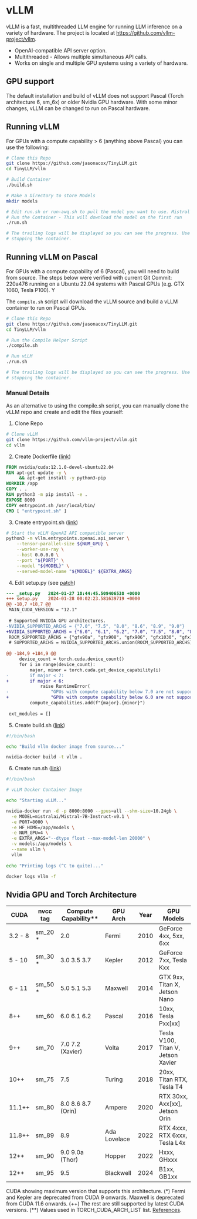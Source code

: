 # vLLM

vLLM is a fast, multithreaded LLM engine for running LLM inference on a variety of hardware. 
The project is located at https://github.com/vllm-project/vllm.

* OpenAI-compatible API server option.
* Multithreaded - Allows multiple simultaneous API calls.
* Works on single and multiple GPU systems using a variety of hardware.

## GPU support

The default installation and build of vLLM does not support Pascal (Torch architecture 6, sm_6x) or older Nvidia GPU hardware.
With some minor changes, vLLM can be changed to run on Pascal hardware.

## Running vLLM

For GPUs with a compute capability > 6 (anything above Pascal) you can use the following:

```bash
# Clone this Repo
git clone https://github.com/jasonacox/TinyLLM.git
cd TinyLLM/vllm

# Build Container
./build.sh 

# Make a Directory to store Models
mkdir models

# Edit run.sh or run-awq.sh to pull the model you want to use. Mistral is set by default.
# Run the Container - This will download the model on the first run
./run.sh  

# The trailing logs will be displayed so you can see the progress. Use ^C to exit without
# stopping the container. 
```

## Running vLLM on Pascal

For GPUs with a compute capability of 6 (Pascal), you will need to build from source. The steps below were verified with current Git Commit: 220a476 running on a Ubuntu 22.04 systems with Pascal GPUs (e.g. GTX 1060, Tesla P100). Y

The `compile.sh` script will download the vLLM source and build a vLLM container to run on Pascal GPUs.

```bash
# Clone this Repo
git clone https://github.com/jasonacox/TinyLLM.git
cd TinyLLM/vllm

# Run the Compile Helper Script
./compile.sh

# Run vLLM
./run.sh

# The trailing logs will be displayed so you can see the progress. Use ^C to exit without
# stopping the container. 
```

### Manual Details 

As an alternative to using the compile.sh script, you can manually clone the vLLM repo and create
and edit the files yourself:

1. Clone Repo

```bash
# Clone vLLM
git clone https://github.com/vllm-project/vllm.git
cd vllm
```

2. Create Dockerfile ([link](./Dockerfile.source))

```dockerfile
FROM nvidia/cuda:12.1.0-devel-ubuntu22.04
RUN apt-get update -y \
     && apt-get install -y python3-pip
WORKDIR /app
COPY . .
RUN python3 -m pip install -e .
EXPOSE 8000
COPY entrypoint.sh /usr/local/bin/
CMD [ "entrypoint.sh" ]
```

3. Create entrypoint.sh ([link](./entrypoint.sh))

```bash
# Start the vLLM OpenAI API compatible server
python3 -m vllm.entrypoints.openai.api_server \
    --tensor-parallel-size ${NUM_GPU} \
    --worker-use-ray \
    --host 0.0.0.0 \
    --port "${PORT}" \
    --model "${MODEL}" \
    --served-model-name "${MODEL}" ${EXTRA_ARGS}
```

4. Edit setup.py (see [patch](./setup.py.patch))

```patch
--- _setup.py	2024-01-27 18:44:45.509406538 +0000
+++ setup.py	2024-01-28 00:02:23.581639719 +0000
@@ -18,7 +18,7 @@
 MAIN_CUDA_VERSION = "12.1"
 
 # Supported NVIDIA GPU architectures.
-NVIDIA_SUPPORTED_ARCHS = {"7.0", "7.5", "8.0", "8.6", "8.9", "9.0"}
+NVIDIA_SUPPORTED_ARCHS = {"6.0", "6.1", "6.2", "7.0", "7.5", "8.0", "8.6", "8.9", "9.0"}
 ROCM_SUPPORTED_ARCHS = {"gfx90a", "gfx908", "gfx906", "gfx1030", "gfx1100"}
 # SUPPORTED_ARCHS = NVIDIA_SUPPORTED_ARCHS.union(ROCM_SUPPORTED_ARCHS)
 
@@ -184,9 +184,9 @@
     device_count = torch.cuda.device_count()
     for i in range(device_count):
         major, minor = torch.cuda.get_device_capability(i)
-        if major < 7:
+        if major < 6:
             raise RuntimeError(
-                "GPUs with compute capability below 7.0 are not supported.")
+                "GPUs with compute capability below 6.0 are not supported.")
         compute_capabilities.add(f"{major}.{minor}")
 
 ext_modules = []
```

5. Create build.sh ([link](./build.sh))

```bash
#!/bin/bash

echo "Build vllm docker image from source..."

nvidia-docker build -t vllm .
```

6. Create run.sh ([link](./run.sh))

```bash
#!/bin/bash

# vLLM Docker Container Image

echo "Starting vLLM..."

nvidia-docker run -d -p 8000:8000 --gpus=all --shm-size=10.24gb \
  -e MODEL=mistralai/Mistral-7B-Instruct-v0.1 \
  -e PORT=8000 \
  -e HF_HOME=/app/models \
  -e NUM_GPU=4 \
  -e EXTRA_ARGS="--dtype float --max-model-len 20000" \
  -v models:/app/models \
  --name vllm \
  vllm 
  
echo "Printing logs (^C to quite)..."

docker logs vllm -f
```

## Nvidia GPU and Torch Architecture

| CUDA    | nvcc tag | Compute Capability** | GPU Arch     | Year | GPU Models                          |
|---------|----------|----------------------|--------------|------|-------------------------------------|
| 3.2 - 8 | sm_20 *  | 2.0                  | Fermi        | 2010 | GeForce 4xx, 5xx, 6xx               |
| 5 - 10  | sm_30 *  | 3.0 3.5 3.7          | Kepler       | 2012 | GeForce 7xx, Tesla Kxx              |
| 6 - 11  | sm_50 *  | 5.0 5.1 5.3          | Maxwell      | 2014 | GTX 9xx, Titan X, Jetson Nano       |
| 8++     | sm_60    | 6.0 6.1 6.2          | Pascal       | 2016 | 10xx, Tesla Pxx[xx]                 |
| 9++     | sm_70    | 7.0 7.2 (Xavier)     | Volta        | 2017 | Tesla V100, Titan V, Jetson Xavier  |
| 10++    | sm_75    | 7.5                  | Turing       | 2018 | 20xx, Titan RTX, Tesla T4           |
| 11.1++  | sm_80    | 8.0 8.6 8.7 (Orin)   | Ampere       | 2020 | RTX 30xx, Axx[xx], Jetson Orin      |
| 11.8++  | sm_89    | 8.9                  | Ada Lovelace | 2022 | RTX 4xxx, RTX 6xxx, Tesla L4x       |
| 12++    | sm_90    | 9.0 9.0a (Thor)      | Hopper       | 2022 | Hxxx, GHxxx                         |
| 12++    | sm_95    | 9.5                  | Blackwell    | 2024 | B1xx, GB1xx                         |

CUDA showing maximum version that supports this architecture. (*) Fermi and Kepler are deprecated from CUDA 9 onwards. Maxwell is deprecated from CUDA 11.6 onwards. (++) The rest are still supported by latest CUDA versions. (**) Values used in TORCH_CUDA_ARCH_LIST list. [References](https://arnon.dk/matching-sm-architectures-arch-and-gencode-for-various-nvidia-cards/).
